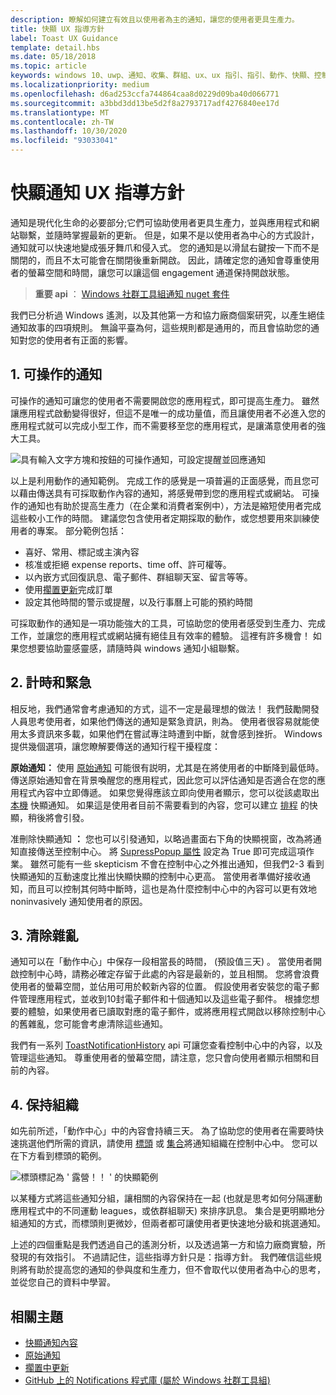 ```yaml
---
description: 瞭解如何建立有效且以使用者為主的通知，讓您的使用者更具生產力。
title: 快顯 UX 指導方針
label: Toast UX Guidance
template: detail.hbs
ms.date: 05/18/2018
ms.topic: article
keywords: windows 10、uwp、通知、收集、群組、ux、ux 指引、指引、動作、快顯、控制中心、noninterruptive、有效通知、不造成干擾通知、可操作、管理、組織
ms.localizationpriority: medium
ms.openlocfilehash: d6ad253ccfa744864caa8d0229d09ba40d066771
ms.sourcegitcommit: a3bbd3dd13be5d2f8a2793717adf4276840ee17d
ms.translationtype: MT
ms.contentlocale: zh-TW
ms.lasthandoff: 10/30/2020
ms.locfileid: "93033041"
---
```

# <a name="toast-notification-ux-guidance"></a>快顯通知 UX 指導方針
通知是現代化生命的必要部分;它們可協助使用者更具生產力，並與應用程式和網站聯繫，並隨時掌握最新的更新。 但是，如果不是以使用者為中心的方式設計，通知就可以快速地變成張牙舞爪和侵入式。 您的通知是以滑鼠右鍵按一下而不是關閉的，而且不太可能會在關閉後重新開啟。  因此，請確定您的通知會尊重使用者的螢幕空間和時間，讓您可以讓這個 engagement 通道保持開啟狀態。

> **重要 api** ： [Windows 社群工具組通知 nuget 套件](https://www.nuget.org/packages/Microsoft.Toolkit.Uwp.Notifications/)

我們已分析過 Windows 遙測，以及其他第一方和協力廠商個案研究，以產生絕佳通知故事的四項規則。  無論平臺為何，這些規則都是通用的，而且會協助您的通知對您的使用者有正面的影響。

## <a name="1-actionable-notifications"></a>1. 可操作的通知
可操作的通知可讓您的使用者不需要開啟您的應用程式，即可提高生產力。  雖然讓應用程式啟動變得很好，但這不是唯一的成功量值，而且讓使用者不必進入您的應用程式就可以完成小型工作，而不需要移至您的應用程式，是讓滿意使用者的強大工具。

![具有輸入文字方塊和按鈕的可操作通知，可設定提醒並回應通知](images/actionable-notification-example01.png)

以上是利用動作的通知範例。 完成工作的感覺是一項普遍的正面感覺，而且您可以藉由傳送具有可採取動作內容的通知，將感覺帶到您的應用程式或網站。 可操作的通知也有助於提高生產力（在企業和消費者案例中），方法是縮短使用者完成這些較小工作的時間。 建議您包含使用者定期採取的動作，或您想要用來訓練使用者的專案。  部分範例包括：
* 喜好、常用、標記或主演內容
* 核准或拒絕 expense reports、time off、許可權等。
* 以內嵌方式回復訊息、電子郵件、群組聊天室、留言等等。
* 使用[擱置更新](toast-pending-update.md)完成訂單
* 設定其他時間的警示或提醒，以及行事曆上可能的預約時間

可採取動作的通知是一項功能強大的工具，可協助您的使用者感受到生產力、完成工作，並讓您的應用程式或網站擁有絕佳且有效率的體驗。  這裡有許多機會！ 如果您想要協助靈感靈感，請隨時與 windows 通知小組聯繫。

## <a name="2-timing-and-urgency"></a>2. 計時和緊急
相反地，我們通常會考慮通知的方式，這不一定是最理想的做法！ 我們鼓勵開發人員思考使用者，如果他們傳送的通知是緊急資訊，則為。 使用者很容易就能使用太多資訊來多載，如果他們在嘗試專注時遭到中斷，就會感到挫折。 Windows 提供幾個選項，讓您瞭解要傳送的通知行程干擾程度：

**原始通知：** 使用 [原始通知](raw-notification-overview.md) 可能很有説明，尤其是在將使用者的中斷降到最低時。  傳送原始通知會在背景喚醒您的應用程式，因此您可以評估通知是否適合在您的應用程式內容中立即傳遞。 如果您覺得應該立即向使用者顯示，您可以從該處取出 [本機](send-local-toast.md) 快顯通知。  如果這是使用者目前不需要看到的內容，您可以建立 [排程](/archive/blogs/tiles_and_toasts/quickstart-sending-an-alarm-in-windows-10) 的快顯，稍後將會引發。


准刪除快顯通知 **：** 您也可以引發通知，以略過畫面右下角的快顯視窗，改為將通知直接傳送至控制中心。 將 [SupressPopup 屬性](/uwp/api/windows.ui.notifications.toastnotification.suppresspopup) 設定為 True 即可完成這項作業。 雖然可能有一些 skepticism 不會在控制中心之外推出通知，但我們2-3 看到快顯通知的互動速度比推出快顯快顯的控制中心更高。  當使用者準備好接收通知，而且可以控制其何時中斷時，這也是為什麼控制中心中的內容可以更有效地 noninvasively 通知使用者的原因。

## <a name="3-clear-out-the-clutter"></a>3. 清除雜亂
通知可以在「動作中心」中保存一段相當長的時間， (預設值三天) 。  當使用者開啟控制中心時，請務必確定存留于此處的內容是最新的，並且相關。 您將會浪費使用者的螢幕空間，並佔用可用於較新內容的位置。  假設使用者安裝您的電子郵件管理應用程式，並收到10封電子郵件和十個通知以及這些電子郵件。  根據您想要的體驗，如果使用者已讀取對應的電子郵件，或將應用程式開啟以移除控制中心的舊雜亂，您可能會考慮清除這些通知。

我們有一系列 [ToastNotificationHistory](/uwp/api/windows.ui.notifications.toastnotificationhistory) api 可讓您查看控制中心中的內容，以及管理這些通知。 尊重使用者的螢幕空間，請注意，您只會向使用者顯示相關和目前的內容。

## <a name="4-keeping-organized"></a>4. 保持組織
如先前所述，「動作中心」中的內容會持續三天。  為了協助您的使用者在需要時快速挑選他們所需的資訊，請使用 [標頭](./toast-headers.md) 或 [集合](/uwp/api/windows.ui.notifications.toastcollection)將通知組織在控制中心中。 您可以在下方看到標頭的範例。

![標頭標記為 ' 露營！！ ' 的快顯範例](images/toast-headers-action-center.png)

以某種方式將這些通知分組，讓相關的內容保持在一起 (也就是思考如何分隔運動應用程式中的不同運動 leagues，或依群組聊天) 來排序訊息。 集合是更明顯地分組通知的方式，而標頭則更微妙，但兩者都可讓使用者更快速地分級和挑選通知。



上述的四個重點是我們透過自己的遙測分析，以及透過第一方和協力廠商實驗，所發現的有效指引。 不過請記住，這些指導方針只是：指導方針。  我們確信這些規則將有助於提高您的通知的參與度和生產力，但不會取代以使用者為中心的思考，並從您自己的資料中學習。  

## <a name="related-topics"></a>相關主題

* [快顯通知內容](adaptive-interactive-toasts.md)
* [原始通知](raw-notification-overview.md)
* [擱置中更新](toast-pending-update.md)
* [GitHub 上的 Notifications 程式庫 (屬於 Windows 社群工具組)](https://github.com/windows-toolkit/WindowsCommunityToolkit/tree/master/Microsoft.Toolkit.Uwp.Notifications)
